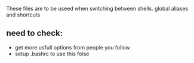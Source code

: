 These files are to be useed when switching between shells.
global aliases and shortcuts
## need to check:
* get more usfull options from people you follow
* setup .bashrc to use this folse
